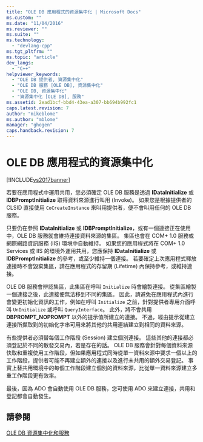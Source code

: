 ```yaml
---
title: "OLE DB 應用程式的資源集中化 | Microsoft Docs"
ms.custom: ""
ms.date: "11/04/2016"
ms.reviewer: ""
ms.suite: ""
ms.technology: 
  - "devlang-cpp"
ms.tgt_pltfrm: ""
ms.topic: "article"
dev_langs: 
  - "C++"
helpviewer_keywords: 
  - "OLE DB 提供者, 資源集中化"
  - "OLE DB 服務 [OLE DB], 資源集中化"
  - "OLE DB, 資源集中化"
  - "資源集中化 [OLE DB], 服務"
ms.assetid: 2ead1bcf-bbd4-43ea-a307-bb694b992fc1
caps.latest.revision: 7
author: "mikeblome"
ms.author: "mblome"
manager: "ghogen"
caps.handback.revision: 7
---
```

# OLE DB 應用程式的資源集中化
[!INCLUDE[vs2017banner](../../assembler/inline/includes/vs2017banner.md)]

若要在應用程式中運用共用，您必須確定 OLE DB 服務是透過 **IDataInitialize** 或 **IDBPromptInitialize** 取得資料來源進行叫用 \(Invoke\)。  如果您是根據提供者的 CLSID 直接使用 `CoCreateInstance` 來叫用提供者，便不會叫用任何的 OLE DB 服務。  
  
 只要仍在參照 **IDataInitialize** 或 **IDBPromptInitialize**，或有一個連接正在使用中，OLE DB 服務就會維持連接資料來源的集區。  集區也會在 COM\+ 1.0 服務或網際網路資訊服務 \(IIS\) 環境中自動維持。  如果您的應用程式將在 COM\+ 1.0 Services 或 IIS 的環境外運用共用，您應保持 **IDataInitialize** 或 **IDBPromptInitialize** 的參考，或至少維持一個連接。  若要確定上次應用程式釋放連接時不會毀棄集區，請在應用程式的存留期 \(Lifetime\) 內保持參考，或維持連接。  
  
 OLE DB 服務會辨認集區，此集區在呼叫 `Initialize` 時會繪製連接。  從集區繪製一個連接之後，此連接便無法移到不同的集區。  因此，請避免在應用程式內進行會變更初始化資訊的工作，例如在呼叫 `Initialize` 之前，針對提供者專用介面呼叫 `UnInitialize` 或呼叫 `QueryInterface`。  此外，將不會共用 **DBPROMPT\_NOPROMPT** 以外的提示值所建立的連接。  不過，經由提示從建立連接所擷取到的初始化字串可用來將其他的共用連結建立到相同的資料來源。  
  
 有些提供者必須替每個工作階段 \(Session\) 建立個別連接。  這些其他的連接都必須登記於不同的散發交易內，若是存在的話。  OLE DB 服務會針對每個資料來源快取和重複使用工作階段，但如果應用程式同時從單一資料來源中要求一個以上的工作階段，提供者可能不再建立額外的連接以及進行未共用的額外交易登記。  事實上替共用環境中的每個工作階段建立個別的資料來源，比從單一資料來源建立多重工作階段更有效率。  
  
 最後，因為 ADO 會自動使用 OLE DB 服務，您可使用 ADO 來建立連接，共用和登記都會自動發生。  
  
## 請參閱  
 [OLE DB 資源集中化和服務](../../data/oledb/ole-db-resource-pooling-and-services.md)